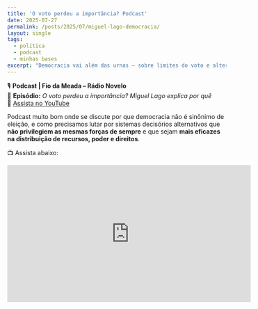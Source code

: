 ```yaml
---
title: 'O voto perdeu a importância? Podcast'
date: 2025-07-27
permalink: /posts/2025/07/miguel-lago-democracia/
layout: single
tags:
  - política
  - podcast
  - minhas bases
excerpt: "Democracia vai além das urnas — sobre limites do voto e alternativas de decisão coletiva"
---
```


🎙️ **Podcast | Fio da Meada – Rádio Novelo**  
🧠 **Episódio:** *O voto perdeu a importância? Miguel Lago explica por quê*  
🔗 [Assista no YouTube](https://www.youtube.com/watch?v=wBZGMZEghMs&ab_channel=R%C3%A1dioNovelo)

Podcast muito bom onde se discute por que democracia não é sinônimo de eleição, e como precisamos lutar por sistemas decisórios alternativos que **não privilegiem as mesmas forças de sempre** e que sejam **mais eficazes na distribuição de recursos, poder e direitos**.

📺 Assista abaixo:

<iframe width="560" height="315" src="https://www.youtube.com/embed/wBZGMZEghMs?si=qJCUdcWAvJNzhFBq" title="YouTube video player" frameborder="0" allow="accelerometer; autoplay; clipboard-write; encrypted-media; gyroscope; picture-in-picture; web-share" referrerpolicy="strict-origin-when-cross-origin" allowfullscreen></iframe>
